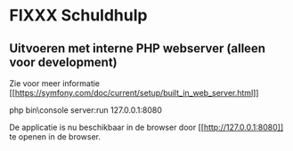 
# FIXXX Schuldhulp

## Uitvoeren met interne PHP webserver (alleen voor development)

Zie voor meer informatie [[https://symfony.com/doc/current/setup/built_in_web_server.html]]

  php bin\console server:run 127.0.0.1:8080
  
De applicatie is nu beschikbaar in de browser door [[http://127.0.0.1:8080]] te openen in de browser.